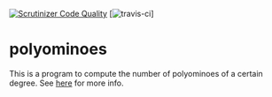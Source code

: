 [![Scrutinizer Code Quality](https://scrutinizer-ci.com/g/vladvasiliu/polyominoes/badges/quality-score.png?b=master)](https://scrutinizer-ci.com/g/vladvasiliu/polyominoes/?branch=master)
[![travis-ci](https://travis-ci.org/vladvasiliu/polyominoes.svg?branch=master)]

# polyominoes

This is a program to compute the number of polyominoes of a certain degree. See [here](http://en.wikipedia.org/wiki/Polyomino) for more info.
